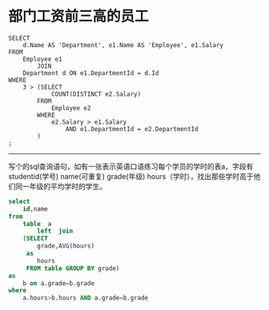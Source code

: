 # 部门工资前三高的员工

```mysql
SELECT
    d.Name AS 'Department', e1.Name AS 'Employee', e1.Salary
FROM
    Employee e1
        JOIN
    Department d ON e1.DepartmentId = d.Id
WHERE
    3 > (SELECT
            COUNT(DISTINCT e2.Salary)
        FROM
            Employee e2
        WHERE
            e2.Salary > e1.Salary
                AND e1.DepartmentId = e2.DepartmentId
        )
;

```

------



写个的sql查询语句，如有一张表示英语口语练习每个学员的学时的表a，字段有studentid(学号) name(可重复) grade(年级) hours（学时），找出那些学时高于他们同一年级的平均学时的学生。

```sql
select 
	id,name 
from 
	table  a 
		left  join  
	(SELECT 
     	grade,AVG(hours) 
     as 
     	hours 
     FROM table GROUP BY grade) 
as 
	b on a.grade=b.grade 
where   
	a.hours>b.hours AND a.grade=b.grade
```

